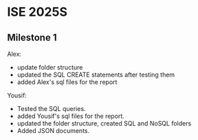 # ISE 2025S

## Milestone 1

Alex:
- update folder structure
- updated the SQL CREATE statements after testing them
- added Alex's sql files for the report

Yousif:
- Tested the SQL queries.
- added Yousif's sql files for the report.
- updated the folder structure, created SQL and NoSQL folders
- Added JSON documents.
